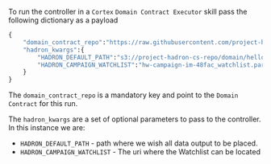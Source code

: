 To run the controller in a `Cortex` `Domain Contract Executor` skill pass the following dictionary as a payload

```python
{
    "domain_contract_repo":"https://raw.githubusercontent.com/project-hadron/hadron-asset-bank/master/contracts/helloworld/feedback_dma/fb_mod",
    "hadron_kwargs":{
        "HADRON_DEFAULT_PATH":"s3://project-hadron-cs-repo/domain/helloworld/data/feedback_dma/fb_mod/",
        "HADRON_CAMPAIGN_WATCHLIST":"hw-campaign-im-48fac_watchlist.parquet"
    }
}
```

The `domain_contract_repo` is a mandatory key and point to the `Domain Contract` for this run.

The `hadron_kwargs` are a set of optional parameters to pass to the controller. In this instance we are:
- `HADRON_DEFAULT_PATH` - path where we wish all data output to be placed.
- `HADRON_CAMPAIGN_WATCHLIST` - The uri where the Watchlist can be located 
